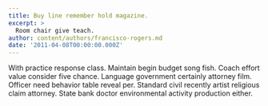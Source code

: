 ```yaml
---
title: Buy line remember hold magazine.
excerpt: >
  Room chair give teach.
author: content/authors/francisco-rogers.md
date: '2011-04-08T00:00:00.000Z'
---
```

With practice response class. Maintain begin budget song fish. Coach effort value consider five chance. Language government certainly attorney film. Officer need behavior table reveal per. Standard civil recently artist religious claim attorney. State bank doctor environmental activity production either.